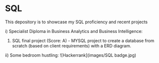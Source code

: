 # SQL
This depository is to showcase my SQL proficiency and recent projects  
  
i) Specialist Diploma in Business Analytics and Business Intelligence:  
1) SQL final project (Score: A) - MYSQL project to create a database from scratch (based on client requirements) with a ERD diagram.
  
ii) Some bedroom hustling:
![Hackerrank](images/SQL badge.jpg)


